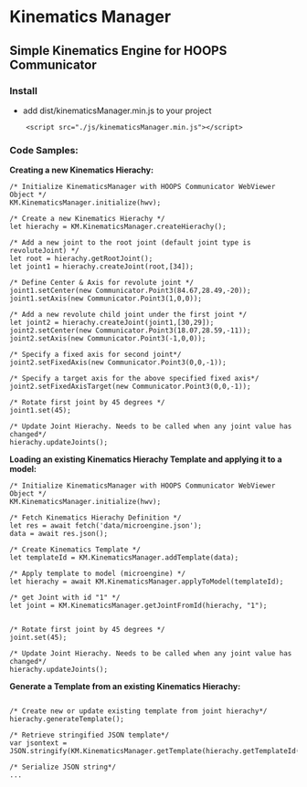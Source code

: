 # Kinematics Manager

## Simple Kinematics Engine for HOOPS Communicator


### Install
* add dist/kinematicsManager.min.js to your project
```
    <script src="./js/kinematicsManager.min.js"></script>
```

### Code Samples:


**Creating a new Kinematics Hierachy:**

```
/* Initialize KinematicsManager with HOOPS Communicator WebViewer Object */
KM.KinematicsManager.initialize(hwv);   

/* Create a new Kinematics Hierachy */
let hierachy = KM.KinematicsManager.createHierachy();

/* Add a new joint to the root joint (default joint type is revoluteJoint) */
let root = hierachy.getRootJoint();
let joint1 = hierachy.createJoint(root,[34]);                 

/* Define Center & Axis for revolute joint */
joint1.setCenter(new Communicator.Point3(84.67,28.49,-20));
joint1.setAxis(new Communicator.Point3(1,0,0));

/* Add a new revolute child joint under the first joint */
let joint2 = hierachy.createJoint(joint1,[30,29]);                 
joint2.setCenter(new Communicator.Point3(18.07,28.59,-11));
joint2.setAxis(new Communicator.Point3(-1,0,0));

/* Specify a fixed axis for second joint*/
joint2.setFixedAxis(new Communicator.Point3(0,0,-1));

/* Specify a target axis for the above specified fixed axis*/
joint2.setFixedAxisTarget(new Communicator.Point3(0,0,-1));

/* Rotate first joint by 45 degrees */
joint1.set(45);

/* Update Joint Hierachy. Needs to be called when any joint value has changed*/
hierachy.updateJoints();   
```



**Loading an existing Kinematics Hierachy Template and applying it to a model:**

```
/* Initialize KinematicsManager with HOOPS Communicator WebViewer Object */
KM.KinematicsManager.initialize(hwv);   

/* Fetch Kinematics Hierachy Definition */
let res = await fetch('data/microengine.json');
data = await res.json();

/* Create Kinematics Template */
let templateId = KM.KinematicsManager.addTemplate(data);

/* Apply template to model (microengine) */
let hierachy = await KM.KinematicsManager.applyToModel(templateId);

/* get Joint with id "1" */
let joint = KM.KinematicsManager.getJointFromId(hierachy, "1");


/* Rotate first joint by 45 degrees */
joint.set(45);  

/* Update Joint Hierachy. Needs to be called when any joint value has changed*/
hierachy.updateJoints();
```                




**Generate a Template from an existing Kinematics Hierachy:**

```

/* Create new or update existing template from joint hierachy*/
hierachy.generateTemplate();

/* Retrieve stringified JSON template*/
var jsontext = JSON.stringify(KM.KinematicsManager.getTemplate(hierachy.getTemplateId()));

/* Serialize JSON string*/
...

```                